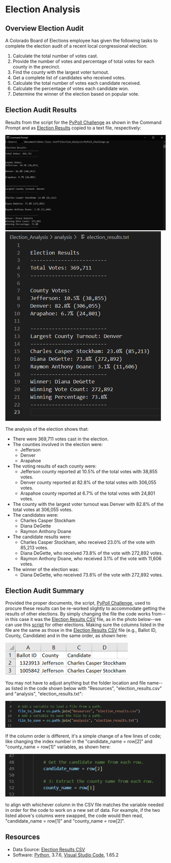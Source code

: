 # Election Analysis

## Overview Election Audit
A Colorado Board of Elections employee has given the following tasks to complete the election audit of a recent local congressional election:

1. Calculate the total number of votes cast.
2. Provide the number of votes and percentage of total votes for each county in the precinct.
3. Find the county with the largest voter turnout.
4. Get a complete list of candidates who received votes.
5. Calculate the total number of votes each candidate received.
6. Calculate the percentage of votes each candidate won.
7. Determine the winner of the election based on popular vote.

## Election Audit Results
Results from the script for the [PyPoll Challenge](PyPoll_Challenge.py) as shown in the Command Prompt and as [Election Results](analysis/election_results.txt) copied to a text file, respectively:

![Terminal Code Results](electioncmdresults2.jpg) ![Text Code Results](electiontxtresults.png)

The analysis of the election shows that:
- There were 369,711 votes cast in the election.
- The counties involved in the election were:
  - Jefferson
  - Denver
  - Arapahoe
- The voting results of each county were:
  - Jefferson county reported at 10.5% of the total votes with 38,855 votes.
  - Denver county reported at 82.8% of the total votes with 306,055 votes.
  - Arapahoe county reported at 6.7% of the total votes with 24,801 votes.
- The county with the largest voter turnout was Denver with 82.8% of the total votes at 306,055 votes.
- The candidates were:
  - Charles Casper Stockham
  - Diana DeGette
  - Raymon Anthony Doane
- The candidate results were:
  - Charles Casper Stockham, who received 23.0% of the vote with 85,213 votes.
  - Diana DeGette, who received 73.8% of the vote with 272,892 votes.
  - Raymon Anthony Doane, who received 3.1% of the vote with 11,606 votes.
- The winner of the election was:
  - Diana DeGette, who received 73.8% of the vote with 272,892 votes.

## Election Audit Summary
Provided the proper documents, the script, [PyPoll Challenge](PyPoll_Challenge.py), used to procure these results can be re-worked slightly to accommodate getting the results of other elections. By simply changing the file the code works from--in this case it was the [Election Results CSV](Resources/election_results.csv) file, as in the photo below--we can use this [script](PyPoll_Challenge.py) for other elections. Making sure the columns listed in the file are the same as those in the [Election Results CSV](Resources/election_results.csv) file (e.g., Ballot ID, County, Candidate) and in the same order, as shown here:

![Election Results CSV Screenshot](electionxclsss.png)

You may not have to adjust anything but the folder location and file name--as listed in the code shown below with "Resources", "election_results.csv" and "analysis", "election_results.txt":

![File Location Code](electioncode2.png)

If the column order is different, it's a simple change of a few lines of code; like changing the index number in the "candidate_name = row[2]" and "county_name = row[1]" variables, as shown here:

![Variable Code](electioncode1.png)

to align with whichever column in the CSV file matches the variable needed in order for the code to work on a new set of data. For example, if the two listed above's columns were swapped, the code would then read, "candidate_name = row[1]" and "county_name = row[2]".

## Resources
- Data Source: [Election Results CSV](Resources/election_results.csv)
- Software: [Python](https://www.python.org/), 3.7.6, [Visual Studio Code](https://code.visualstudio.com/), 1.65.2
